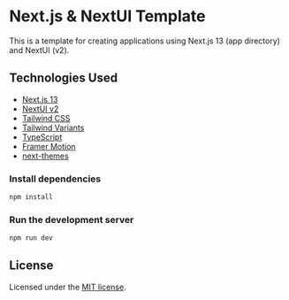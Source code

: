 # Next.js & NextUI Template

This is a template for creating applications using Next.js 13 (app directory) and NextUI (v2).

## Technologies Used

- [Next.js 13](https://nextjs.org/docs/getting-started)
- [NextUI v2](https://nextui.org/)
- [Tailwind CSS](https://tailwindcss.com/)
- [Tailwind Variants](https://tailwind-variants.org)
- [TypeScript](https://www.typescriptlang.org/)
- [Framer Motion](https://www.framer.com/motion/)
- [next-themes](https://github.com/pacocoursey/next-themes)

### Install dependencies

```bash
npm install
```

### Run the development server

```bash
npm run dev
```

## License

Licensed under the [MIT license](https://github.com/nextui-org/next-app-template/blob/main/LICENSE).